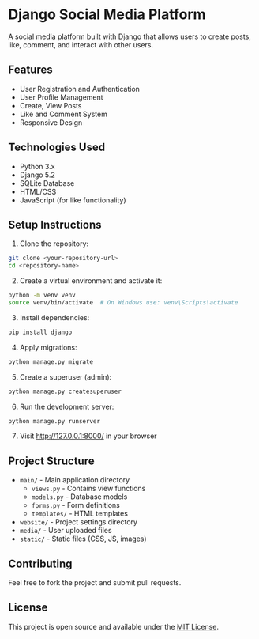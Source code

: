 # Django Social Media Platform

A social media platform built with Django that allows users to create posts, like, comment, and interact with other users.

## Features

- User Registration and Authentication
- User Profile Management
- Create, View Posts
- Like and Comment System
- Responsive Design

## Technologies Used

- Python 3.x
- Django 5.2
- SQLite Database
- HTML/CSS
- JavaScript (for like functionality)

## Setup Instructions

1. Clone the repository:
```bash
git clone <your-repository-url>
cd <repository-name>
```

2. Create a virtual environment and activate it:
```bash
python -m venv venv
source venv/bin/activate  # On Windows use: venv\Scripts\activate
```

3. Install dependencies:
```bash
pip install django
```

4. Apply migrations:
```bash
python manage.py migrate
```

5. Create a superuser (admin):
```bash
python manage.py createsuperuser
```

6. Run the development server:
```bash
python manage.py runserver
```

7. Visit http://127.0.0.1:8000/ in your browser

## Project Structure

- `main/` - Main application directory
  - `views.py` - Contains view functions
  - `models.py` - Database models
  - `forms.py` - Form definitions
  - `templates/` - HTML templates
- `website/` - Project settings directory
- `media/` - User uploaded files
- `static/` - Static files (CSS, JS, images)

## Contributing

Feel free to fork the project and submit pull requests.

## License

This project is open source and available under the [MIT License](LICENSE). 
